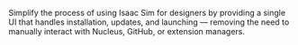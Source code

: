 Simplify the process of using Isaac Sim for designers by providing a single UI that handles installation, updates, and launching — removing the need to manually interact with Nucleus, GitHub, or extension managers.

